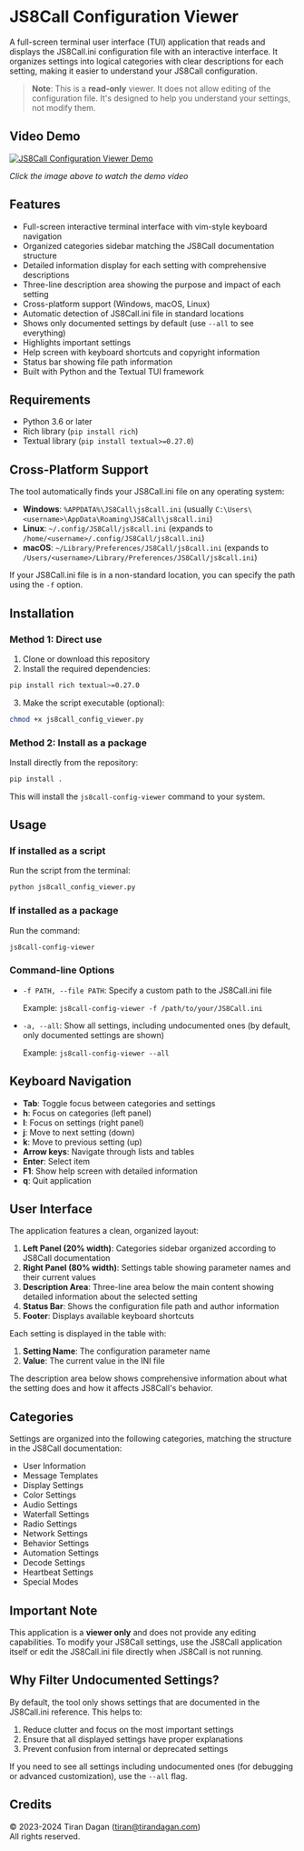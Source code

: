 # JS8Call Configuration Viewer

A full-screen terminal user interface (TUI) application that reads and displays the JS8Call.ini configuration file with an interactive interface. It organizes settings into logical categories with clear descriptions for each setting, making it easier to understand your JS8Call configuration.

> **Note**: This is a **read-only** viewer. It does not allow editing of the configuration file. It's designed to help you understand your settings, not modify them.

## Video Demo

[![JS8Call Configuration Viewer Demo](https://img.youtube.com/vi/WXjq2xoOxk4/0.jpg)](https://www.youtube.com/watch?v=WXjq2xoOxk4 "JS8Call Configuration Viewer Demo")

*Click the image above to watch the demo video*

## Features

- Full-screen interactive terminal interface with vim-style keyboard navigation
- Organized categories sidebar matching the JS8Call documentation structure
- Detailed information display for each setting with comprehensive descriptions
- Three-line description area showing the purpose and impact of each setting
- Cross-platform support (Windows, macOS, Linux)
- Automatic detection of JS8Call.ini file in standard locations
- Shows only documented settings by default (use `--all` to see everything)
- Highlights important settings
- Help screen with keyboard shortcuts and copyright information
- Status bar showing file path information
- Built with Python and the Textual TUI framework

## Requirements

- Python 3.6 or later
- Rich library (`pip install rich`)
- Textual library (`pip install textual>=0.27.0`)

## Cross-Platform Support

The tool automatically finds your JS8Call.ini file on any operating system:

- **Windows**: `%APPDATA%\JS8Call\js8call.ini` (usually `C:\Users\<username>\AppData\Roaming\JS8Call\js8call.ini`)
- **Linux**: `~/.config/JS8Call/js8call.ini` (expands to `/home/<username>/.config/JS8Call/js8call.ini`)
- **macOS**: `~/Library/Preferences/JS8Call/js8call.ini` (expands to `/Users/<username>/Library/Preferences/JS8Call/js8call.ini`)

If your JS8Call.ini file is in a non-standard location, you can specify the path using the `-f` option.

## Installation

### Method 1: Direct use

1. Clone or download this repository
2. Install the required dependencies:

```bash
pip install rich textual>=0.27.0
```

3. Make the script executable (optional):

```bash
chmod +x js8call_config_viewer.py
```

### Method 2: Install as a package

Install directly from the repository:

```bash
pip install .
```

This will install the `js8call-config-viewer` command to your system.

## Usage

### If installed as a script

Run the script from the terminal:

```bash
python js8call_config_viewer.py
```

### If installed as a package

Run the command:

```bash
js8call-config-viewer
```

### Command-line Options

- `-f PATH, --file PATH`: Specify a custom path to the JS8Call.ini file
  
  Example: `js8call-config-viewer -f /path/to/your/JS8Call.ini`

- `-a, --all`: Show all settings, including undocumented ones (by default, only documented settings are shown)
  
  Example: `js8call-config-viewer --all`

## Keyboard Navigation

- **Tab**: Toggle focus between categories and settings
- **h**: Focus on categories (left panel)
- **l**: Focus on settings (right panel)
- **j**: Move to next setting (down)
- **k**: Move to previous setting (up)
- **Arrow keys**: Navigate through lists and tables
- **Enter**: Select item
- **F1**: Show help screen with detailed information
- **q**: Quit application

## User Interface

The application features a clean, organized layout:

1. **Left Panel (20% width)**: Categories sidebar organized according to JS8Call documentation
2. **Right Panel (80% width)**: Settings table showing parameter names and their current values
3. **Description Area**: Three-line area below the main content showing detailed information about the selected setting
4. **Status Bar**: Shows the configuration file path and author information
5. **Footer**: Displays available keyboard shortcuts

Each setting is displayed in the table with:
1. **Setting Name**: The configuration parameter name
2. **Value**: The current value in the INI file

The description area below shows comprehensive information about what the setting does and how it affects JS8Call's behavior.

## Categories

Settings are organized into the following categories, matching the structure in the JS8Call documentation:

- User Information
- Message Templates
- Display Settings
- Color Settings
- Audio Settings
- Waterfall Settings
- Radio Settings
- Network Settings
- Behavior Settings
- Automation Settings
- Decode Settings
- Heartbeat Settings
- Special Modes

## Important Note

This application is a **viewer only** and does not provide any editing capabilities. To modify your JS8Call settings, use the JS8Call application itself or edit the JS8Call.ini file directly when JS8Call is not running.

## Why Filter Undocumented Settings?

By default, the tool only shows settings that are documented in the JS8Call.ini reference. This helps to:

1. Reduce clutter and focus on the most important settings
2. Ensure that all displayed settings have proper explanations
3. Prevent confusion from internal or deprecated settings

If you need to see all settings including undocumented ones (for debugging or advanced customization), use the `--all` flag.

## Credits

© 2023-2024 Tiran Dagan (tiran@tirandagan.com)  
All rights reserved. 